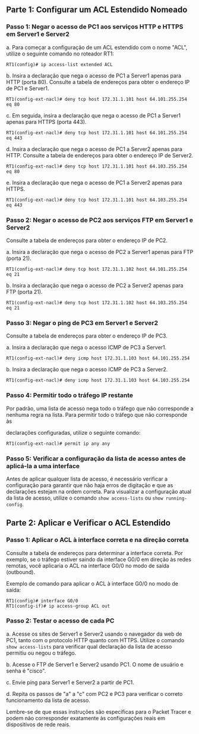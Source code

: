 
## Parte 1: Configurar um ACL Estendido Nomeado

### Passo 1: Negar o acesso de PC1 aos serviços HTTP e HTTPS em Server1 e Server2

a. Para começar a configuração de um ACL estendido com o nome "ACL", utilize o seguinte comando no roteador RT1:

```
RT1(config)# ip access-list extended ACL
```

b. Insira a declaração que nega o acesso de PC1 a Server1 apenas para HTTP (porta 80). Consulte a tabela de endereços para obter o endereço IP de PC1 e Server1.
```
RT1(config-ext-nacl)# deny tcp host 172.31.1.101 host 64.101.255.254 eq 80
```

c. Em seguida, insira a declaração que nega o acesso de PC1 a Server1 apenas para HTTPS (porta 443).
```
RT1(config-ext-nacl)# deny tcp host 172.31.1.101 host 64.101.255.254 eq 443
```

d. Insira a declaração que nega o acesso de PC1 a Server2 apenas para HTTP. Consulte a tabela de endereços para obter o endereço IP de Server2.
```
RT1(config-ext-nacl)# deny tcp host 172.31.1.101 host 64.103.255.254 eq 80
```

e. Insira a declaração que nega o acesso de PC1 a Server2 apenas para HTTPS.
```
RT1(config-ext-nacl)# deny tcp host 172.31.1.101 host 64.103.255.254 eq 443
```

### Passo 2: Negar o acesso de PC2 aos serviços FTP em Server1 e Server2

Consulte a tabela de endereços para obter o endereço IP de PC2.

a. Insira a declaração que nega o acesso de PC2 a Server1 apenas para FTP (porta 21).
```
RT1(config-ext-nacl)# deny tcp host 172.31.1.102 host 64.101.255.254 eq 21
```

b. Insira a declaração que nega o acesso de PC2 a Server2 apenas para FTP (porta 21).
```
RT1(config-ext-nacl)# deny tcp host 172.31.1.102 host 64.103.255.254 eq 21
```

### Passo 3: Negar o ping de PC3 em Server1 e Server2

Consulte a tabela de endereços para obter o endereço IP de PC3.

a. Insira a declaração que nega o acesso ICMP de PC3 a Server1.
```
RT1(config-ext-nacl)# deny icmp host 172.31.1.103 host 64.101.255.254
```

b. Insira a declaração que nega o acesso ICMP de PC3 a Server2.
```
RT1(config-ext-nacl)# deny icmp host 172.31.1.103 host 64.103.255.254
```

### Passo 4: Permitir todo o tráfego IP restante

Por padrão, uma lista de acesso nega todo o tráfego que não corresponde a nenhuma regra na lista. Para permitir todo o tráfego que não corresponde às

 declarações configuradas, utilize o seguinte comando:
```
RT1(config-ext-nacl)# permit ip any any
```

### Passo 5: Verificar a configuração da lista de acesso antes de aplicá-la a uma interface

Antes de aplicar qualquer lista de acesso, é necessário verificar a configuração para garantir que não haja erros de digitação e que as declarações estejam na ordem correta. Para visualizar a configuração atual da lista de acesso, utilize o comando `show access-lists` ou `show running-config`.

## Parte 2: Aplicar e Verificar o ACL Estendido

### Passo 1: Aplicar o ACL à interface correta e na direção correta

Consulte a tabela de endereços para determinar a interface correta. Por exemplo, se o tráfego estiver saindo da interface G0/0 em direção às redes remotas, você aplicaria o ACL na interface G0/0 no modo de saída (outbound).

Exemplo de comando para aplicar o ACL à interface G0/0 no modo de saída:
```
RT1(config)# interface G0/0
RT1(config-if)# ip access-group ACL out
```

### Passo 2: Testar o acesso de cada PC

a. Acesse os sites de Server1 e Server2 usando o navegador da web de PC1, tanto com o protocolo HTTP quanto com HTTPS. Utilize o comando `show access-lists` para verificar qual declaração da lista de acesso permitiu ou negou o tráfego.

b. Acesse o FTP de Server1 e Server2 usando PC1. O nome de usuário e senha é "cisco".

c. Envie ping para Server1 e Server2 a partir de PC1.

d. Repita os passos de "a" a "c" com PC2 e PC3 para verificar o correto funcionamento da lista de acesso.

Lembre-se de que essas instruções são específicas para o Packet Tracer e podem não corresponder exatamente às configurações reais em dispositivos de rede reais.
```
